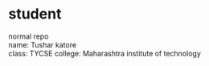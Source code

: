 # student
normal repo
</br>
name: Tushar katore<br>
class: TYCSE
college: Maharashtra institute of technology
